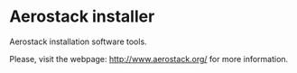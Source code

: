 # Aerostack installer

Aerostack installation software tools.

Please,  visit the webpage: http://www.aerostack.org/ for more information.

